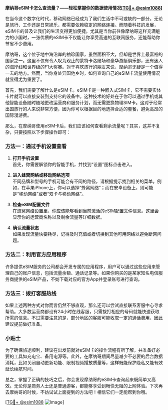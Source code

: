 **摩纳哥eSIM卡怎么查流量？——轻松掌握你的数据使用情况[[TG💪+ @esim1088](https://t.me/s/esim1088)]**

在当今这个数字化时代，移动网络已经成为了我们生活中不可或缺的一部分。无论是旅行、工作还是日常娱乐，都需要依赖稳定的网络连接。而随着科技的发展，eSIM卡的普及让我们的生活变得更加便捷。尤其是当你前往像摩纳哥这样充满魅力的小国时，一张优质的eSIM卡不仅能让你享受高速的互联网服务，还能帮助你节省不少费用。

摩纳哥，这个位于地中海沿岸的袖珍国家，虽然面积不大，但却是世界上最富裕的国家之一。这里不仅有令人叹为观止的蒙特卡洛赌场和豪华游艇俱乐部，还有迷人的海岸线和世界级的F1大奖赛。对于喜欢旅行的朋友来说，摩纳哥无疑是一个值得一去的地方。然而，当你身处异国他乡时，如何查询自己的eSIM卡流量使用情况就显得尤为重要了。

首先，我们需要了解什么是eSIM卡。eSIM卡是一种嵌入式SIM卡，它不需要实体卡片就可以直接安装到支持它的设备中。这种技术的好处在于你可以通过手机或其他智能设备随时随地更改运营商和服务计划，而无需更换物理SIM卡。这对于经常出国旅行的人来说非常方便，因为你可以根据目的地选择合适的套餐，避免高昂的国际漫游费。

那么，在摩纳哥使用eSIM卡后，我们应该如何查看剩余流量呢？其实，这并不复杂，只要按照以下步骤操作即可：

### 方法一：通过手机设置查看

1. **打开手机设置**  
   首先，你需要解锁你的智能手机，并找到“设置”图标点击进入。

2. **进入蜂窝网络或移动网络选项**  
   不同品牌和型号的手机可能会有不同的路径，请根据提示找到相关的菜单。例如，在苹果iPhone上，你可以选择“蜂窝网络”；而在安卓设备上，则可能是“移动网络”或者“双卡与移动网络”。

3. **检查eSIM配置文件**  
   在蜂窝网络设置里，你应该能够看到当前激活的eSIM配置文件信息。这里会显示你的运营商名称以及剩余流量等详细数据。

4. **确认流量状态**  
   如果发现流量快要耗尽，记得及时充值或者切换到其他可用网络以避免断网问题。

### 方法二：利用官方应用程序

许多提供eSIM服务的公司都会开发专属的应用程序，用户可以通过这些应用来管理自己的账户信息，包括流量余额、通话记录等。如果你购买的是某家知名电信服务商提供的eSIM产品，不妨下载对应的官方App并登录账号进行查询。

### 方法三：拨打客服热线

如果上述两种方式对你而言仍然不够直观，那么还可以尝试直接联系客服中心寻求帮助。大多数运营商都设有24小时在线客服，只需拨打相应的号码就能快速获取所需的信息。不过需要注意的是，部分地区的客服可能收取一定的通话费用，因此建议提前做好准备。

### 小贴士

为了确保旅途顺利，建议在出发前就对eSIM卡的操作流程有所了解，并准备好必要的工具如充电宝、备用电源等。此外，在摩纳哥期间尽量减少不必要的后台数据消耗，比如关闭自动更新功能、限制视频播放质量等，这样既能保护隐私又能有效延长续航时间。

总之，掌握了正确的技巧之后，你会发现摩纳哥的eSIM卡查询起来既简单又高效。无论你是商务人士还是普通游客，都能够享受到畅快无阻的上网体验。下次再去摩纳哥的时候，不妨试试上面提到的方法吧！相信它们一定能帮到你哦。

[[TG💪+ @esim1088](https://t.me/s/esim1088) ![Image](https://i.postimg.cc/4NQfJmqS/Snipaste-2025-05-13-00-14-12.png)]